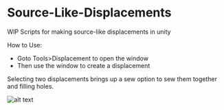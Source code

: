 # Source-Like-Displacements
WIP Scripts for making source-like displacements in unity



How to Use:
- Goto Tools>Displacement to open the window
- Then use the window to create a displacement

Selecting two displacements brings up a sew option to sew them together and filling holes.

![alt text](https://i.imgur.com/rOlc7aP.png)
